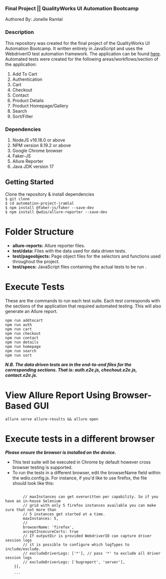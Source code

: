 ### Final Project || QualityWorks UI Automation Bootcamp
Authored By: Jonelle Ramlal

### Description

This repository was created for the final project of the QualityWorks UI Automation Bootcamp. 
It written entirely in JavaScript and uses the WebdriverIO test automation framework. 
The application can be found [here](https://ui-automation-camp.vercel.app/). 
Automated tests were created for the following areas/workflows/section of the application: 

1. Add To Cart
2. Authentication 
3. Cart
4. Checkout
5. Contact
6. Product Details
7. Product Homepage/Gallery
8. Search
9. Sort/Filter

### Dependencies
1. NodeJS v16.18.0 or above
3. NPM version 8.19.2 or above
3. Google Chrome browser
4. Faker-JS
5. Allure Reporter
6. Java JDK version 17

## Getting Started
Clone the repository & install dependencies  
```$ git clone```  
```$ cd automation-project-jramlal```  
```$ npm install @faker-js/faker --save-dev```  
```$ npm install @wdio/allure-reporter --save-dev```


# Folder Structure
- **allure-reports:** Allure reporter files.
- **test/data:** Files with the data used for data driven tests.
- **test/pageobjects:** Page object files for the selectors and functions used throughout the project.
- **test/specs:** JavaScript files containing the actual tests to be run .


# Execute Tests

These are the commands to run each test suite. Each test corresponds with the sections of the application that required automated testing. This will also generate an Allure report. 

 ```npm run addtocart```  
 ```npm run auth```  
 ```npm run cart```  
 ```npm run checkout```  
 ```npm run contact```  
 ```npm run details```  
 ```npm run homepage```  
 ```npm run search```  
 ```npm run sort```  
 
 ***N.B. The data driven tests are in the end-to-end files for the corresponding sections. That is: auth.e2e.js, chechout.e2e.js, contact.e2e.js.***



# View Allure Report Using Browser-Based GUI 

```allure serve allure-results && allure open```

# Execute tests in a different browser

***Please ensure the browser is installed on the device.***

- This test suite will be executed in Chrome by default however cross browser testing is supported. 
- To run the tests in a different browser, edit the browserName field within the wdio.config.js. For instance, if you'd like to use firefox, the file should look like this:  

```capabilities: [{

        // maxInstances can get overwritten per capability. So if you have an in-house Selenium
        // grid with only 5 firefox instances available you can make sure that not more than
        // 5 instances get started at a time.
        maxInstances: 5,
        //
        browserName: 'firefox',
        acceptInsecureCerts: true
        // If outputDir is provided WebdriverIO can capture driver session logs
        // it is possible to configure which logTypes to include/exclude.
        // excludeDriverLogs: ['*'], // pass '*' to exclude all driver session logs
        // excludeDriverLogs: ['bugreport', 'server'],
    }],
    
    ```
   
